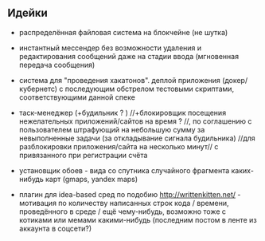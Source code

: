 ## Идейки

- распределённая файловая система на блокчейне (не шутка)
- инстантный мессендер без возможности удаления и редактирования сообщений даже на стадии ввода (мгновенная передача сообщения)
- система для "проведения хакатонов". деплой приложения (докер/кубернетс) с последующим обстрелом тестовыми скриптами, соответствующими данной спеке

- таск-менеджер (+будильник ? ) //+блокировщик посещения нежелательных приложений/сайтов на время ? //, по соглашению с пользователем штрафующий на небольшую сумму за невыполненные задачи (за откладывание сигнала будильника) //для разблокировки приложения/сайта на несколько минут// с привязанного при регистрации счёта
- установщик обоев - вида со спутника случайного фрагмента каких-нибудь карт (gmaps, yandex maps)
- плагин для idea-based сред по подобию http://writtenkitten.net/ - мотивация по количеству написанных строк кода / времени, проведённого в среде / ещё чему-нибудь, возможно тоже с котиками или мемами какими-нибудь (последним постом в ленте из аккаунта в соцсети?)
